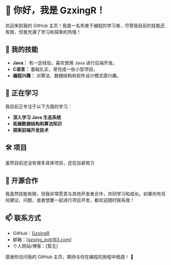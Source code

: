 
# 👋 你好，我是 GzxingR！

欢迎来到我的 GitHub 主页！我是一名热衷于编程的学习者，尽管我目前的技能还有限，但我充满了学习和探索的热情！

## 🚀 我的技能

- **Java：** 有一定经验，喜欢使用 Java 进行后端开发。
- **C语言：** 基础扎实，曾完成一些小型项目。
- **编程兴趣：** 对算法、数据结构和软件设计模式感兴趣。

## 🌱 正在学习

我目前正专注于以下方面的学习：

- **深入学习 Java 生态系统**
- **拓展数据结构和算法知识**
- **探索前端开发技术**

## 🛠️ 项目

虽然目前还没有很多具体项目，还在加紧努力

<!--- [项目名称1](项目链接1)：简要描述项目1。
- [项目名称2](项目链接2)：简要描述项目2。
-->
## 🤝 开源合作

我虽然技能有限，但我非常愿意与其他开发者合作，共同学习和成长。如果你有任何建议、问题，或者想要一起进行项目开发，都欢迎随时联系我！

## 📫 联系方式

- GitHub：[GzxingR](https://github.com/GzxingR)
- 邮箱：[gzxing_in@163.com]
- 个人网站/博客：[暂无]

感谢你访问我的 GitHub 主页，期待与你在编程的旅程中相遇！ 🚀

